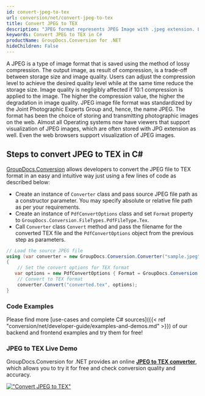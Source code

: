 ```yaml
---
id: convert-jpeg-to-tex
url: conversion/net/convert-jpeg-to-tex
title: Convert JPEG to TEX
description: "JPEG format represents JPEG Image with .jpeg extension. Learn how to convert JPEG to TEX file programmatically in C# language using GroupDocs.Conversion for .NET library."
keywords: Convert JPEG to TEX in C#
productName: GroupDocs.Conversion for .NET
hideChildren: False
---
```


A JPEG is a type of image format that is saved using the method of lossy compression. The output image, as result of compression, is a trade-off between storage size and image quality. Users can adjust the compression level to achieve the desired quality level while at the same time reduce the storage size. Image quality is negligibly affected if 10:1 compression is applied to the image.  The higher the compression value, the higher the degradation in image quality. JPEG image file format was standardized by the Joint Photographic Experts Group and, hence, the name JPEG. The format has been the choice of storing and transmitting photographic images on the web. Almost all Operating systems now have viewers that support visualization of JPEG images, which are often stored with JPG extension as well. Even the web browsers support visualization of JPEG images.

## Steps to convert JPEG to TEX in C#

[GroupDocs.Conversion](https://products.groupdocs.com/conversion/net) allows developers to convert the JPEG file to TEX format in an easy and intuitive way just using a few lines of code as described below:

* Create an instance of `Converter` class and pass source JPEG file path as a constructor parameter. You may specify absolute or relative file path as per your requirements. 
* Create an instance of `PdfConvertOptions` class and set `Format` property to `GroupDocs.Conversion.FileTypes.PdfFileType.Tex`.
* Call `Converter` class `Convert` method and pass the filename for the converted TEX file and the `PdfConvertOptions` object from the previous step as parameters.

```csharp
// Load the source JPEG file
using (var converter = new GroupDocs.Conversion.Converter("sample.jpeg"))
{
    // Set the convert options for TEX format
   var options = new PdfConvertOptions { Format = GroupDocs.Conversion.FileTypes.PdfFileType.Tex };
    // Convert to TEX format
    converter.Convert("converted.tex", options);
}
```

### Code Examples

Please find more [use-cases and complete C# sources]({{< ref "conversion/net/developer-guide/examples-and-demos.md" >}}) of our backend and frontend examples and try them for free!

### JPEG to TEX Live Demo

GroupDocs.Conversion for .NET provides an online [**JPEG to TEX converter**](https://products.groupdocs.app/conversion/jpeg-to-tex), which allows you to try it for free and check conversion quality and accuracy.

[!["Convert JPEG to TEX"](conversion/net/images/convert-to-tex/convert-jpeg-to-tex.png)](https://products.groupdocs.app/conversion/jpeg-to-tex)